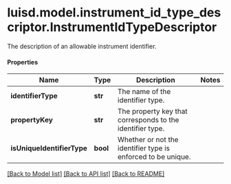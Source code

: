 # luisd.model.instrument_id_type_descriptor.InstrumentIdTypeDescriptor

The description of an allowable instrument identifier.

#### Properties
Name | Type | Description | Notes
------------ | ------------- | ------------- | -------------
**identifierType** | **str** | The name of the identifier type. | 
**propertyKey** | **str** | The property key that corresponds to the identifier type. | 
**isUniqueIdentifierType** | **bool** | Whether or not the identifier type is enforced to be unique. | 

[[Back to Model list]](../../README.md#documentation-for-models) [[Back to API list]](../../README.md#documentation-for-api-endpoints) [[Back to README]](../../README.md)

